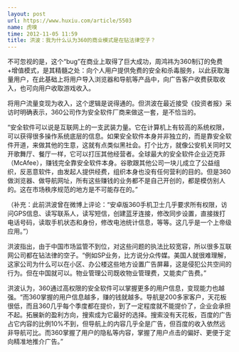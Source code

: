 ```yaml
---
layout: post
url: https://www.huxiu.com/article/5503
name: 虎嗅
time: 2012-11-05 11:59
title: 洪波：我为什么认为360的商业模式是在钻法律空子？
---
```

不可忽视的是，这个“bug”在商业上取得了巨大成功，周鸿祎为360制订的免费+增值模式，是其精髓之处：向个人用户提供免费的安全和杀毒服务，以此获取海量用户，在此基础上将用户导入浏览器和导航等产品中，向广告客户收费获取收入，也可向用户收取游戏收入。

将用户流量变现为收入，这个逻辑是说得通的。但洪波在最近接受《投资者报》采访时明确表示，360公司作为安全软件厂商来做这一套，是不恰当的。

“安全软件可以说是互联网上的一支武装力量。它在计算机上有较高的系统权限，可以获得很多操作系统底层的信息。如果安全软件本身并非独立的，而是靠安全软件开道，来做其他的生意，这就有点类似黑社会。打个比方，就像公安机关同时又开歌舞厅、餐厅一样，它可以打压其他经营者。全球最大的安全软件企业迈克菲（McAfee），赚钱完全靠安全软件本身。谷歌跟其他公司一块儿成立了公益组织，反恶意软件，由发起人提供经费，组织本身也没有任何营利的目的。但是360做浏览器、做导航网址，所有这些赚钱的业务都不是自己开创的，都是模仿别人的。这在市场秩序规范的地方是不可能存在的。”

（补充：此前洪波曾在微博上评论：“安卓版360手机卫士几乎要求所有权限，访问GPS信息、读写联系人，读写短信，创建蓝牙连接，修改同步设置，直接拨打电话号码，读取手机状态和身份，修改电池统计信息，等等。这几乎是一个上帝级应用。”）

洪波指出，由于中国市场监管不到位，对这些问题的执法比较宽容，所以很多互联网公司都在钻法律的空子。“例如SP业务，比方说分众传媒。美国人就很难理解，这家公司为什么可以在小区、办公楼这些地方设置广告屏幕，这是侵犯公共空间的行为。但在中国就可以。物业管理公司既收物业管理费，又能卖广告费。”

洪波认为，360通过高权限的安全软件可以掌握更多的用户信息，变现能力也越强。“而360掌握的用户信息越多，赚的钱就越多。导航是200多家客户，天花板很低，而且360几乎每个季度都在提价，到了一定程度就不能提价了，企业会承担不起。拓展新的盈利方向，搜索成为它最好的选择。搜索没有天花板，百度的广告占它内容的比例10%不到，但导航上的内容几乎全是广告，但百度的收入依然远非导航可比。而360掌握了用户的隐私等内容，掌握了用户点击的偏好、更便于定向精准地推介广告。”

